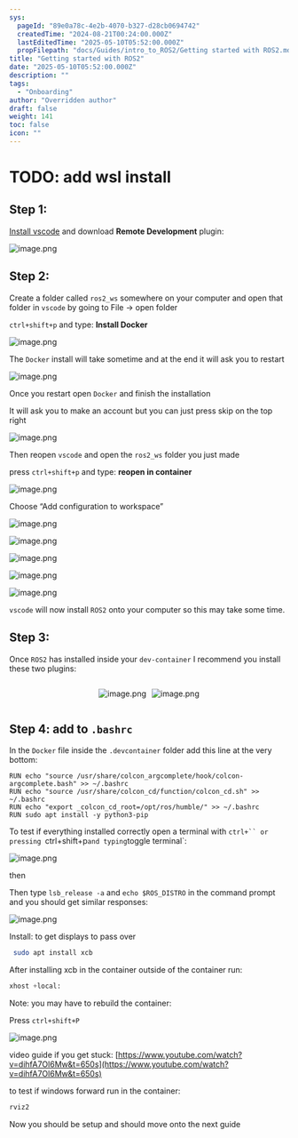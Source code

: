 ```yaml
---
sys:
  pageId: "89e0a78c-4e2b-4070-b327-d28cb0694742"
  createdTime: "2024-08-21T00:24:00.000Z"
  lastEditedTime: "2025-05-10T05:52:00.000Z"
  propFilepath: "docs/Guides/intro_to_ROS2/Getting started with ROS2.md"
title: "Getting started with ROS2"
date: "2025-05-10T05:52:00.000Z"
description: ""
tags:
  - "Onboarding"
author: "Overridden author"
draft: false
weight: 141
toc: false
icon: ""
---
```


# TODO: add wsl install

## Step 1:

[Install vscode](https://code.visualstudio.com/download) and download **Remote Development** plugin:

![image.png](https://prod-files-secure.s3.us-west-2.amazonaws.com/d518164a-d88e-44d1-a4ee-3adb3bd8bce0/efb52993-1881-4a40-b95e-6f020334f022/image.png?X-Amz-Algorithm=AWS4-HMAC-SHA256&X-Amz-Content-Sha256=UNSIGNED-PAYLOAD&X-Amz-Credential=ASIAZI2LB4664YGKF2T6%2F20250513%2Fus-west-2%2Fs3%2Faws4_request&X-Amz-Date=20250513T140901Z&X-Amz-Expires=3600&X-Amz-Security-Token=IQoJb3JpZ2luX2VjEEYaCXVzLXdlc3QtMiJHMEUCIQCeQAeBvAgJwnED%2BgGT3HEN7nPj92rHpCJV4YaFsnWncQIgLi81xXKOQ8EMItivHiMVIddvI4RCxenX0uqPN0tAk5oqiAQI7v%2F%2F%2F%2F%2F%2F%2F%2F%2F%2FARAAGgw2Mzc0MjMxODM4MDUiDCHNuoFwnGa9VyXDhircA6%2BkCI6hit9xwsPaId8psg71IK5Hp4VtD%2FuoIuJy4gCeW9ZHDMYw7LH0kScEU9ri1JCfrCyfxAx7iZo6rlao8LPWFvKXkYBbiKShRu0wpg5ITr6I8H6qwAGzG8THrtRv3tkm%2Fk4cByeU4t8leQFP0YOX73pgkPlrr03YP%2FdiwjXC5f3d%2Fzc7Adg6XyQp4vofNs7OHQ3LuJ6naq%2FBjGcqLC%2BbHAKY5k4S6NGb74JfOkzWafpWKvI%2FZZFNyYWJOJzl6k3c6EEK84fkj%2B%2BdwKwRXLJu0lR0txo7SKzhB5HxNbnCobJzJz8X2xxLaeGrCpHitEYfvE%2BJlrJ9Gsw3hUt4yPqfzAL85LBBnarFMNy6zE7vKmg9zHvam4lxGcZzkyZ2Y9R6QHwnptWRwIEBj4AxH%2BUYkLkz4zwKTBlbOkVa0onF2hzbsMsZpO3LHKqkR9RimfSR2VLD8RtDajsfnb9Z9HvXyHzv%2BA1rhqyrvE86pr36qguaTb5a68ozWqildcKSzZGnsG5ODO3FF8ixeI8uF7ZtGbeEdzoKC6z9c9W9gnAH7J15KvBe2BzBgMvCoaVAkSiWNLYc6HgVoebGbnm2lqf4PvEdWJqvTb%2FlKo8tnHPMEXQYbnHARz%2FWohQ%2BMIaOjcEGOqUBBYb4Njmp4SLugT5IrBKFLAYBvCwZ7rfDFpCKnj%2FsbZk82nfdVxW7S84v9DSYxEi7V5HQooxe0bm6467v%2F8LDQCCo%2F1sjheWGB0IzQpo%2Bq1v4XqkhTUwgpjPVAwUdmGHq3OzHyLKajbOFtrfvs00gkoBZcwtPE%2F2TmHQiBeDrPWN4jIjSKMeVGqhYzop47SqgDqD2FFJVCEFaFS1yNGUSRkDP8EEN&X-Amz-Signature=761daa0af8d4107e8d69713377246769721a269e375c8414f809a94c99297077&X-Amz-SignedHeaders=host&x-id=GetObject)

## Step 2:

Create a folder called `ros2_ws` somewhere on your computer and open that folder in `vscode` by going to File → open folder 

`ctrl+shift+p` and type: **Install Docker**

![image.png](https://prod-files-secure.s3.us-west-2.amazonaws.com/d518164a-d88e-44d1-a4ee-3adb3bd8bce0/2269dc0e-1cd5-47ff-bceb-c04ad9b2eab0/image.png?X-Amz-Algorithm=AWS4-HMAC-SHA256&X-Amz-Content-Sha256=UNSIGNED-PAYLOAD&X-Amz-Credential=ASIAZI2LB4664YGKF2T6%2F20250513%2Fus-west-2%2Fs3%2Faws4_request&X-Amz-Date=20250513T140901Z&X-Amz-Expires=3600&X-Amz-Security-Token=IQoJb3JpZ2luX2VjEEYaCXVzLXdlc3QtMiJHMEUCIQCeQAeBvAgJwnED%2BgGT3HEN7nPj92rHpCJV4YaFsnWncQIgLi81xXKOQ8EMItivHiMVIddvI4RCxenX0uqPN0tAk5oqiAQI7v%2F%2F%2F%2F%2F%2F%2F%2F%2F%2FARAAGgw2Mzc0MjMxODM4MDUiDCHNuoFwnGa9VyXDhircA6%2BkCI6hit9xwsPaId8psg71IK5Hp4VtD%2FuoIuJy4gCeW9ZHDMYw7LH0kScEU9ri1JCfrCyfxAx7iZo6rlao8LPWFvKXkYBbiKShRu0wpg5ITr6I8H6qwAGzG8THrtRv3tkm%2Fk4cByeU4t8leQFP0YOX73pgkPlrr03YP%2FdiwjXC5f3d%2Fzc7Adg6XyQp4vofNs7OHQ3LuJ6naq%2FBjGcqLC%2BbHAKY5k4S6NGb74JfOkzWafpWKvI%2FZZFNyYWJOJzl6k3c6EEK84fkj%2B%2BdwKwRXLJu0lR0txo7SKzhB5HxNbnCobJzJz8X2xxLaeGrCpHitEYfvE%2BJlrJ9Gsw3hUt4yPqfzAL85LBBnarFMNy6zE7vKmg9zHvam4lxGcZzkyZ2Y9R6QHwnptWRwIEBj4AxH%2BUYkLkz4zwKTBlbOkVa0onF2hzbsMsZpO3LHKqkR9RimfSR2VLD8RtDajsfnb9Z9HvXyHzv%2BA1rhqyrvE86pr36qguaTb5a68ozWqildcKSzZGnsG5ODO3FF8ixeI8uF7ZtGbeEdzoKC6z9c9W9gnAH7J15KvBe2BzBgMvCoaVAkSiWNLYc6HgVoebGbnm2lqf4PvEdWJqvTb%2FlKo8tnHPMEXQYbnHARz%2FWohQ%2BMIaOjcEGOqUBBYb4Njmp4SLugT5IrBKFLAYBvCwZ7rfDFpCKnj%2FsbZk82nfdVxW7S84v9DSYxEi7V5HQooxe0bm6467v%2F8LDQCCo%2F1sjheWGB0IzQpo%2Bq1v4XqkhTUwgpjPVAwUdmGHq3OzHyLKajbOFtrfvs00gkoBZcwtPE%2F2TmHQiBeDrPWN4jIjSKMeVGqhYzop47SqgDqD2FFJVCEFaFS1yNGUSRkDP8EEN&X-Amz-Signature=06a583a6a2636af8db5704f36190b4f39a8448b9be5673d86d50802b81755bdc&X-Amz-SignedHeaders=host&x-id=GetObject)

The `Docker` install will take sometime and at the end it will ask you to restart

![image.png](https://prod-files-secure.s3.us-west-2.amazonaws.com/d518164a-d88e-44d1-a4ee-3adb3bd8bce0/ed233f78-be33-4b1f-b89c-9c346c0e961e/image.png?X-Amz-Algorithm=AWS4-HMAC-SHA256&X-Amz-Content-Sha256=UNSIGNED-PAYLOAD&X-Amz-Credential=ASIAZI2LB4664YGKF2T6%2F20250513%2Fus-west-2%2Fs3%2Faws4_request&X-Amz-Date=20250513T140901Z&X-Amz-Expires=3600&X-Amz-Security-Token=IQoJb3JpZ2luX2VjEEYaCXVzLXdlc3QtMiJHMEUCIQCeQAeBvAgJwnED%2BgGT3HEN7nPj92rHpCJV4YaFsnWncQIgLi81xXKOQ8EMItivHiMVIddvI4RCxenX0uqPN0tAk5oqiAQI7v%2F%2F%2F%2F%2F%2F%2F%2F%2F%2FARAAGgw2Mzc0MjMxODM4MDUiDCHNuoFwnGa9VyXDhircA6%2BkCI6hit9xwsPaId8psg71IK5Hp4VtD%2FuoIuJy4gCeW9ZHDMYw7LH0kScEU9ri1JCfrCyfxAx7iZo6rlao8LPWFvKXkYBbiKShRu0wpg5ITr6I8H6qwAGzG8THrtRv3tkm%2Fk4cByeU4t8leQFP0YOX73pgkPlrr03YP%2FdiwjXC5f3d%2Fzc7Adg6XyQp4vofNs7OHQ3LuJ6naq%2FBjGcqLC%2BbHAKY5k4S6NGb74JfOkzWafpWKvI%2FZZFNyYWJOJzl6k3c6EEK84fkj%2B%2BdwKwRXLJu0lR0txo7SKzhB5HxNbnCobJzJz8X2xxLaeGrCpHitEYfvE%2BJlrJ9Gsw3hUt4yPqfzAL85LBBnarFMNy6zE7vKmg9zHvam4lxGcZzkyZ2Y9R6QHwnptWRwIEBj4AxH%2BUYkLkz4zwKTBlbOkVa0onF2hzbsMsZpO3LHKqkR9RimfSR2VLD8RtDajsfnb9Z9HvXyHzv%2BA1rhqyrvE86pr36qguaTb5a68ozWqildcKSzZGnsG5ODO3FF8ixeI8uF7ZtGbeEdzoKC6z9c9W9gnAH7J15KvBe2BzBgMvCoaVAkSiWNLYc6HgVoebGbnm2lqf4PvEdWJqvTb%2FlKo8tnHPMEXQYbnHARz%2FWohQ%2BMIaOjcEGOqUBBYb4Njmp4SLugT5IrBKFLAYBvCwZ7rfDFpCKnj%2FsbZk82nfdVxW7S84v9DSYxEi7V5HQooxe0bm6467v%2F8LDQCCo%2F1sjheWGB0IzQpo%2Bq1v4XqkhTUwgpjPVAwUdmGHq3OzHyLKajbOFtrfvs00gkoBZcwtPE%2F2TmHQiBeDrPWN4jIjSKMeVGqhYzop47SqgDqD2FFJVCEFaFS1yNGUSRkDP8EEN&X-Amz-Signature=48a89d5e1ce2efdb13d826dd62b77ac464a6f3406ab4d89e37e412863ba2b948&X-Amz-SignedHeaders=host&x-id=GetObject)

Once you restart open `Docker` and finish the installation

It will ask you to make an account but you can just press skip on the top right

![image.png](https://prod-files-secure.s3.us-west-2.amazonaws.com/d518164a-d88e-44d1-a4ee-3adb3bd8bce0/21010ad9-1659-4fd9-9f59-9932a09b2a3d/image.png?X-Amz-Algorithm=AWS4-HMAC-SHA256&X-Amz-Content-Sha256=UNSIGNED-PAYLOAD&X-Amz-Credential=ASIAZI2LB4664YGKF2T6%2F20250513%2Fus-west-2%2Fs3%2Faws4_request&X-Amz-Date=20250513T140901Z&X-Amz-Expires=3600&X-Amz-Security-Token=IQoJb3JpZ2luX2VjEEYaCXVzLXdlc3QtMiJHMEUCIQCeQAeBvAgJwnED%2BgGT3HEN7nPj92rHpCJV4YaFsnWncQIgLi81xXKOQ8EMItivHiMVIddvI4RCxenX0uqPN0tAk5oqiAQI7v%2F%2F%2F%2F%2F%2F%2F%2F%2F%2FARAAGgw2Mzc0MjMxODM4MDUiDCHNuoFwnGa9VyXDhircA6%2BkCI6hit9xwsPaId8psg71IK5Hp4VtD%2FuoIuJy4gCeW9ZHDMYw7LH0kScEU9ri1JCfrCyfxAx7iZo6rlao8LPWFvKXkYBbiKShRu0wpg5ITr6I8H6qwAGzG8THrtRv3tkm%2Fk4cByeU4t8leQFP0YOX73pgkPlrr03YP%2FdiwjXC5f3d%2Fzc7Adg6XyQp4vofNs7OHQ3LuJ6naq%2FBjGcqLC%2BbHAKY5k4S6NGb74JfOkzWafpWKvI%2FZZFNyYWJOJzl6k3c6EEK84fkj%2B%2BdwKwRXLJu0lR0txo7SKzhB5HxNbnCobJzJz8X2xxLaeGrCpHitEYfvE%2BJlrJ9Gsw3hUt4yPqfzAL85LBBnarFMNy6zE7vKmg9zHvam4lxGcZzkyZ2Y9R6QHwnptWRwIEBj4AxH%2BUYkLkz4zwKTBlbOkVa0onF2hzbsMsZpO3LHKqkR9RimfSR2VLD8RtDajsfnb9Z9HvXyHzv%2BA1rhqyrvE86pr36qguaTb5a68ozWqildcKSzZGnsG5ODO3FF8ixeI8uF7ZtGbeEdzoKC6z9c9W9gnAH7J15KvBe2BzBgMvCoaVAkSiWNLYc6HgVoebGbnm2lqf4PvEdWJqvTb%2FlKo8tnHPMEXQYbnHARz%2FWohQ%2BMIaOjcEGOqUBBYb4Njmp4SLugT5IrBKFLAYBvCwZ7rfDFpCKnj%2FsbZk82nfdVxW7S84v9DSYxEi7V5HQooxe0bm6467v%2F8LDQCCo%2F1sjheWGB0IzQpo%2Bq1v4XqkhTUwgpjPVAwUdmGHq3OzHyLKajbOFtrfvs00gkoBZcwtPE%2F2TmHQiBeDrPWN4jIjSKMeVGqhYzop47SqgDqD2FFJVCEFaFS1yNGUSRkDP8EEN&X-Amz-Signature=d954d079e8907be906e6f7445efd66f82b2f587281fcc016d9d202692f146f8d&X-Amz-SignedHeaders=host&x-id=GetObject)

Then reopen `vscode` and open the `ros2_ws` folder you just made

press `ctrl+shift+p` and type: **reopen in container**

![image.png](https://prod-files-secure.s3.us-west-2.amazonaws.com/d518164a-d88e-44d1-a4ee-3adb3bd8bce0/4e93b8c2-41ad-488c-8095-c74205196118/image.png?X-Amz-Algorithm=AWS4-HMAC-SHA256&X-Amz-Content-Sha256=UNSIGNED-PAYLOAD&X-Amz-Credential=ASIAZI2LB4664YGKF2T6%2F20250513%2Fus-west-2%2Fs3%2Faws4_request&X-Amz-Date=20250513T140901Z&X-Amz-Expires=3600&X-Amz-Security-Token=IQoJb3JpZ2luX2VjEEYaCXVzLXdlc3QtMiJHMEUCIQCeQAeBvAgJwnED%2BgGT3HEN7nPj92rHpCJV4YaFsnWncQIgLi81xXKOQ8EMItivHiMVIddvI4RCxenX0uqPN0tAk5oqiAQI7v%2F%2F%2F%2F%2F%2F%2F%2F%2F%2FARAAGgw2Mzc0MjMxODM4MDUiDCHNuoFwnGa9VyXDhircA6%2BkCI6hit9xwsPaId8psg71IK5Hp4VtD%2FuoIuJy4gCeW9ZHDMYw7LH0kScEU9ri1JCfrCyfxAx7iZo6rlao8LPWFvKXkYBbiKShRu0wpg5ITr6I8H6qwAGzG8THrtRv3tkm%2Fk4cByeU4t8leQFP0YOX73pgkPlrr03YP%2FdiwjXC5f3d%2Fzc7Adg6XyQp4vofNs7OHQ3LuJ6naq%2FBjGcqLC%2BbHAKY5k4S6NGb74JfOkzWafpWKvI%2FZZFNyYWJOJzl6k3c6EEK84fkj%2B%2BdwKwRXLJu0lR0txo7SKzhB5HxNbnCobJzJz8X2xxLaeGrCpHitEYfvE%2BJlrJ9Gsw3hUt4yPqfzAL85LBBnarFMNy6zE7vKmg9zHvam4lxGcZzkyZ2Y9R6QHwnptWRwIEBj4AxH%2BUYkLkz4zwKTBlbOkVa0onF2hzbsMsZpO3LHKqkR9RimfSR2VLD8RtDajsfnb9Z9HvXyHzv%2BA1rhqyrvE86pr36qguaTb5a68ozWqildcKSzZGnsG5ODO3FF8ixeI8uF7ZtGbeEdzoKC6z9c9W9gnAH7J15KvBe2BzBgMvCoaVAkSiWNLYc6HgVoebGbnm2lqf4PvEdWJqvTb%2FlKo8tnHPMEXQYbnHARz%2FWohQ%2BMIaOjcEGOqUBBYb4Njmp4SLugT5IrBKFLAYBvCwZ7rfDFpCKnj%2FsbZk82nfdVxW7S84v9DSYxEi7V5HQooxe0bm6467v%2F8LDQCCo%2F1sjheWGB0IzQpo%2Bq1v4XqkhTUwgpjPVAwUdmGHq3OzHyLKajbOFtrfvs00gkoBZcwtPE%2F2TmHQiBeDrPWN4jIjSKMeVGqhYzop47SqgDqD2FFJVCEFaFS1yNGUSRkDP8EEN&X-Amz-Signature=0e550df16be533f25291ec06891e7892df55b8a1a95c2b3e9c9f0ce73b106419&X-Amz-SignedHeaders=host&x-id=GetObject)

Choose “Add configuration to workspace”

![image.png](https://prod-files-secure.s3.us-west-2.amazonaws.com/d518164a-d88e-44d1-a4ee-3adb3bd8bce0/9560b282-5060-4989-ba37-97e7b2c22476/image.png?X-Amz-Algorithm=AWS4-HMAC-SHA256&X-Amz-Content-Sha256=UNSIGNED-PAYLOAD&X-Amz-Credential=ASIAZI2LB4664YGKF2T6%2F20250513%2Fus-west-2%2Fs3%2Faws4_request&X-Amz-Date=20250513T140901Z&X-Amz-Expires=3600&X-Amz-Security-Token=IQoJb3JpZ2luX2VjEEYaCXVzLXdlc3QtMiJHMEUCIQCeQAeBvAgJwnED%2BgGT3HEN7nPj92rHpCJV4YaFsnWncQIgLi81xXKOQ8EMItivHiMVIddvI4RCxenX0uqPN0tAk5oqiAQI7v%2F%2F%2F%2F%2F%2F%2F%2F%2F%2FARAAGgw2Mzc0MjMxODM4MDUiDCHNuoFwnGa9VyXDhircA6%2BkCI6hit9xwsPaId8psg71IK5Hp4VtD%2FuoIuJy4gCeW9ZHDMYw7LH0kScEU9ri1JCfrCyfxAx7iZo6rlao8LPWFvKXkYBbiKShRu0wpg5ITr6I8H6qwAGzG8THrtRv3tkm%2Fk4cByeU4t8leQFP0YOX73pgkPlrr03YP%2FdiwjXC5f3d%2Fzc7Adg6XyQp4vofNs7OHQ3LuJ6naq%2FBjGcqLC%2BbHAKY5k4S6NGb74JfOkzWafpWKvI%2FZZFNyYWJOJzl6k3c6EEK84fkj%2B%2BdwKwRXLJu0lR0txo7SKzhB5HxNbnCobJzJz8X2xxLaeGrCpHitEYfvE%2BJlrJ9Gsw3hUt4yPqfzAL85LBBnarFMNy6zE7vKmg9zHvam4lxGcZzkyZ2Y9R6QHwnptWRwIEBj4AxH%2BUYkLkz4zwKTBlbOkVa0onF2hzbsMsZpO3LHKqkR9RimfSR2VLD8RtDajsfnb9Z9HvXyHzv%2BA1rhqyrvE86pr36qguaTb5a68ozWqildcKSzZGnsG5ODO3FF8ixeI8uF7ZtGbeEdzoKC6z9c9W9gnAH7J15KvBe2BzBgMvCoaVAkSiWNLYc6HgVoebGbnm2lqf4PvEdWJqvTb%2FlKo8tnHPMEXQYbnHARz%2FWohQ%2BMIaOjcEGOqUBBYb4Njmp4SLugT5IrBKFLAYBvCwZ7rfDFpCKnj%2FsbZk82nfdVxW7S84v9DSYxEi7V5HQooxe0bm6467v%2F8LDQCCo%2F1sjheWGB0IzQpo%2Bq1v4XqkhTUwgpjPVAwUdmGHq3OzHyLKajbOFtrfvs00gkoBZcwtPE%2F2TmHQiBeDrPWN4jIjSKMeVGqhYzop47SqgDqD2FFJVCEFaFS1yNGUSRkDP8EEN&X-Amz-Signature=b59caf482b69353e870cb318a2a3f16df43ae3c5fb4f1cd6e0f82feced978004&X-Amz-SignedHeaders=host&x-id=GetObject)

![image.png](https://prod-files-secure.s3.us-west-2.amazonaws.com/d518164a-d88e-44d1-a4ee-3adb3bd8bce0/2ee63f81-886b-48e8-a553-dc6e5eac99e4/image.png?X-Amz-Algorithm=AWS4-HMAC-SHA256&X-Amz-Content-Sha256=UNSIGNED-PAYLOAD&X-Amz-Credential=ASIAZI2LB4664YGKF2T6%2F20250513%2Fus-west-2%2Fs3%2Faws4_request&X-Amz-Date=20250513T140901Z&X-Amz-Expires=3600&X-Amz-Security-Token=IQoJb3JpZ2luX2VjEEYaCXVzLXdlc3QtMiJHMEUCIQCeQAeBvAgJwnED%2BgGT3HEN7nPj92rHpCJV4YaFsnWncQIgLi81xXKOQ8EMItivHiMVIddvI4RCxenX0uqPN0tAk5oqiAQI7v%2F%2F%2F%2F%2F%2F%2F%2F%2F%2FARAAGgw2Mzc0MjMxODM4MDUiDCHNuoFwnGa9VyXDhircA6%2BkCI6hit9xwsPaId8psg71IK5Hp4VtD%2FuoIuJy4gCeW9ZHDMYw7LH0kScEU9ri1JCfrCyfxAx7iZo6rlao8LPWFvKXkYBbiKShRu0wpg5ITr6I8H6qwAGzG8THrtRv3tkm%2Fk4cByeU4t8leQFP0YOX73pgkPlrr03YP%2FdiwjXC5f3d%2Fzc7Adg6XyQp4vofNs7OHQ3LuJ6naq%2FBjGcqLC%2BbHAKY5k4S6NGb74JfOkzWafpWKvI%2FZZFNyYWJOJzl6k3c6EEK84fkj%2B%2BdwKwRXLJu0lR0txo7SKzhB5HxNbnCobJzJz8X2xxLaeGrCpHitEYfvE%2BJlrJ9Gsw3hUt4yPqfzAL85LBBnarFMNy6zE7vKmg9zHvam4lxGcZzkyZ2Y9R6QHwnptWRwIEBj4AxH%2BUYkLkz4zwKTBlbOkVa0onF2hzbsMsZpO3LHKqkR9RimfSR2VLD8RtDajsfnb9Z9HvXyHzv%2BA1rhqyrvE86pr36qguaTb5a68ozWqildcKSzZGnsG5ODO3FF8ixeI8uF7ZtGbeEdzoKC6z9c9W9gnAH7J15KvBe2BzBgMvCoaVAkSiWNLYc6HgVoebGbnm2lqf4PvEdWJqvTb%2FlKo8tnHPMEXQYbnHARz%2FWohQ%2BMIaOjcEGOqUBBYb4Njmp4SLugT5IrBKFLAYBvCwZ7rfDFpCKnj%2FsbZk82nfdVxW7S84v9DSYxEi7V5HQooxe0bm6467v%2F8LDQCCo%2F1sjheWGB0IzQpo%2Bq1v4XqkhTUwgpjPVAwUdmGHq3OzHyLKajbOFtrfvs00gkoBZcwtPE%2F2TmHQiBeDrPWN4jIjSKMeVGqhYzop47SqgDqD2FFJVCEFaFS1yNGUSRkDP8EEN&X-Amz-Signature=a10c59ed7694a3b1005c83b16081edaefe1b341a6f51b82f9c28c93dd1ea86b8&X-Amz-SignedHeaders=host&x-id=GetObject)

![image.png](https://prod-files-secure.s3.us-west-2.amazonaws.com/d518164a-d88e-44d1-a4ee-3adb3bd8bce0/ae1580b2-b048-407e-aed9-b584224a7a04/image.png?X-Amz-Algorithm=AWS4-HMAC-SHA256&X-Amz-Content-Sha256=UNSIGNED-PAYLOAD&X-Amz-Credential=ASIAZI2LB4664YGKF2T6%2F20250513%2Fus-west-2%2Fs3%2Faws4_request&X-Amz-Date=20250513T140901Z&X-Amz-Expires=3600&X-Amz-Security-Token=IQoJb3JpZ2luX2VjEEYaCXVzLXdlc3QtMiJHMEUCIQCeQAeBvAgJwnED%2BgGT3HEN7nPj92rHpCJV4YaFsnWncQIgLi81xXKOQ8EMItivHiMVIddvI4RCxenX0uqPN0tAk5oqiAQI7v%2F%2F%2F%2F%2F%2F%2F%2F%2F%2FARAAGgw2Mzc0MjMxODM4MDUiDCHNuoFwnGa9VyXDhircA6%2BkCI6hit9xwsPaId8psg71IK5Hp4VtD%2FuoIuJy4gCeW9ZHDMYw7LH0kScEU9ri1JCfrCyfxAx7iZo6rlao8LPWFvKXkYBbiKShRu0wpg5ITr6I8H6qwAGzG8THrtRv3tkm%2Fk4cByeU4t8leQFP0YOX73pgkPlrr03YP%2FdiwjXC5f3d%2Fzc7Adg6XyQp4vofNs7OHQ3LuJ6naq%2FBjGcqLC%2BbHAKY5k4S6NGb74JfOkzWafpWKvI%2FZZFNyYWJOJzl6k3c6EEK84fkj%2B%2BdwKwRXLJu0lR0txo7SKzhB5HxNbnCobJzJz8X2xxLaeGrCpHitEYfvE%2BJlrJ9Gsw3hUt4yPqfzAL85LBBnarFMNy6zE7vKmg9zHvam4lxGcZzkyZ2Y9R6QHwnptWRwIEBj4AxH%2BUYkLkz4zwKTBlbOkVa0onF2hzbsMsZpO3LHKqkR9RimfSR2VLD8RtDajsfnb9Z9HvXyHzv%2BA1rhqyrvE86pr36qguaTb5a68ozWqildcKSzZGnsG5ODO3FF8ixeI8uF7ZtGbeEdzoKC6z9c9W9gnAH7J15KvBe2BzBgMvCoaVAkSiWNLYc6HgVoebGbnm2lqf4PvEdWJqvTb%2FlKo8tnHPMEXQYbnHARz%2FWohQ%2BMIaOjcEGOqUBBYb4Njmp4SLugT5IrBKFLAYBvCwZ7rfDFpCKnj%2FsbZk82nfdVxW7S84v9DSYxEi7V5HQooxe0bm6467v%2F8LDQCCo%2F1sjheWGB0IzQpo%2Bq1v4XqkhTUwgpjPVAwUdmGHq3OzHyLKajbOFtrfvs00gkoBZcwtPE%2F2TmHQiBeDrPWN4jIjSKMeVGqhYzop47SqgDqD2FFJVCEFaFS1yNGUSRkDP8EEN&X-Amz-Signature=ef669e41be3c63fd6790ecaca4a046da8b4746dec4b85894e2182d988199f6a7&X-Amz-SignedHeaders=host&x-id=GetObject)

![image.png](https://prod-files-secure.s3.us-west-2.amazonaws.com/d518164a-d88e-44d1-a4ee-3adb3bd8bce0/53255b28-f75e-430f-b9e3-c0ac8577e42b/image.png?X-Amz-Algorithm=AWS4-HMAC-SHA256&X-Amz-Content-Sha256=UNSIGNED-PAYLOAD&X-Amz-Credential=ASIAZI2LB4664YGKF2T6%2F20250513%2Fus-west-2%2Fs3%2Faws4_request&X-Amz-Date=20250513T140901Z&X-Amz-Expires=3600&X-Amz-Security-Token=IQoJb3JpZ2luX2VjEEYaCXVzLXdlc3QtMiJHMEUCIQCeQAeBvAgJwnED%2BgGT3HEN7nPj92rHpCJV4YaFsnWncQIgLi81xXKOQ8EMItivHiMVIddvI4RCxenX0uqPN0tAk5oqiAQI7v%2F%2F%2F%2F%2F%2F%2F%2F%2F%2FARAAGgw2Mzc0MjMxODM4MDUiDCHNuoFwnGa9VyXDhircA6%2BkCI6hit9xwsPaId8psg71IK5Hp4VtD%2FuoIuJy4gCeW9ZHDMYw7LH0kScEU9ri1JCfrCyfxAx7iZo6rlao8LPWFvKXkYBbiKShRu0wpg5ITr6I8H6qwAGzG8THrtRv3tkm%2Fk4cByeU4t8leQFP0YOX73pgkPlrr03YP%2FdiwjXC5f3d%2Fzc7Adg6XyQp4vofNs7OHQ3LuJ6naq%2FBjGcqLC%2BbHAKY5k4S6NGb74JfOkzWafpWKvI%2FZZFNyYWJOJzl6k3c6EEK84fkj%2B%2BdwKwRXLJu0lR0txo7SKzhB5HxNbnCobJzJz8X2xxLaeGrCpHitEYfvE%2BJlrJ9Gsw3hUt4yPqfzAL85LBBnarFMNy6zE7vKmg9zHvam4lxGcZzkyZ2Y9R6QHwnptWRwIEBj4AxH%2BUYkLkz4zwKTBlbOkVa0onF2hzbsMsZpO3LHKqkR9RimfSR2VLD8RtDajsfnb9Z9HvXyHzv%2BA1rhqyrvE86pr36qguaTb5a68ozWqildcKSzZGnsG5ODO3FF8ixeI8uF7ZtGbeEdzoKC6z9c9W9gnAH7J15KvBe2BzBgMvCoaVAkSiWNLYc6HgVoebGbnm2lqf4PvEdWJqvTb%2FlKo8tnHPMEXQYbnHARz%2FWohQ%2BMIaOjcEGOqUBBYb4Njmp4SLugT5IrBKFLAYBvCwZ7rfDFpCKnj%2FsbZk82nfdVxW7S84v9DSYxEi7V5HQooxe0bm6467v%2F8LDQCCo%2F1sjheWGB0IzQpo%2Bq1v4XqkhTUwgpjPVAwUdmGHq3OzHyLKajbOFtrfvs00gkoBZcwtPE%2F2TmHQiBeDrPWN4jIjSKMeVGqhYzop47SqgDqD2FFJVCEFaFS1yNGUSRkDP8EEN&X-Amz-Signature=b7abfc4666388e55cc1ea5964532019545b4b2ade15f9b6ef5ecf303deb8b1b8&X-Amz-SignedHeaders=host&x-id=GetObject)

![image.png](https://prod-files-secure.s3.us-west-2.amazonaws.com/d518164a-d88e-44d1-a4ee-3adb3bd8bce0/7c562767-5af9-4ffb-97d1-327bcdf4ee00/image.png?X-Amz-Algorithm=AWS4-HMAC-SHA256&X-Amz-Content-Sha256=UNSIGNED-PAYLOAD&X-Amz-Credential=ASIAZI2LB4664YGKF2T6%2F20250513%2Fus-west-2%2Fs3%2Faws4_request&X-Amz-Date=20250513T140901Z&X-Amz-Expires=3600&X-Amz-Security-Token=IQoJb3JpZ2luX2VjEEYaCXVzLXdlc3QtMiJHMEUCIQCeQAeBvAgJwnED%2BgGT3HEN7nPj92rHpCJV4YaFsnWncQIgLi81xXKOQ8EMItivHiMVIddvI4RCxenX0uqPN0tAk5oqiAQI7v%2F%2F%2F%2F%2F%2F%2F%2F%2F%2FARAAGgw2Mzc0MjMxODM4MDUiDCHNuoFwnGa9VyXDhircA6%2BkCI6hit9xwsPaId8psg71IK5Hp4VtD%2FuoIuJy4gCeW9ZHDMYw7LH0kScEU9ri1JCfrCyfxAx7iZo6rlao8LPWFvKXkYBbiKShRu0wpg5ITr6I8H6qwAGzG8THrtRv3tkm%2Fk4cByeU4t8leQFP0YOX73pgkPlrr03YP%2FdiwjXC5f3d%2Fzc7Adg6XyQp4vofNs7OHQ3LuJ6naq%2FBjGcqLC%2BbHAKY5k4S6NGb74JfOkzWafpWKvI%2FZZFNyYWJOJzl6k3c6EEK84fkj%2B%2BdwKwRXLJu0lR0txo7SKzhB5HxNbnCobJzJz8X2xxLaeGrCpHitEYfvE%2BJlrJ9Gsw3hUt4yPqfzAL85LBBnarFMNy6zE7vKmg9zHvam4lxGcZzkyZ2Y9R6QHwnptWRwIEBj4AxH%2BUYkLkz4zwKTBlbOkVa0onF2hzbsMsZpO3LHKqkR9RimfSR2VLD8RtDajsfnb9Z9HvXyHzv%2BA1rhqyrvE86pr36qguaTb5a68ozWqildcKSzZGnsG5ODO3FF8ixeI8uF7ZtGbeEdzoKC6z9c9W9gnAH7J15KvBe2BzBgMvCoaVAkSiWNLYc6HgVoebGbnm2lqf4PvEdWJqvTb%2FlKo8tnHPMEXQYbnHARz%2FWohQ%2BMIaOjcEGOqUBBYb4Njmp4SLugT5IrBKFLAYBvCwZ7rfDFpCKnj%2FsbZk82nfdVxW7S84v9DSYxEi7V5HQooxe0bm6467v%2F8LDQCCo%2F1sjheWGB0IzQpo%2Bq1v4XqkhTUwgpjPVAwUdmGHq3OzHyLKajbOFtrfvs00gkoBZcwtPE%2F2TmHQiBeDrPWN4jIjSKMeVGqhYzop47SqgDqD2FFJVCEFaFS1yNGUSRkDP8EEN&X-Amz-Signature=e1e3320abc89379d1c0f74495a71ea33bc87552ef41647b55908786ad1190aaa&X-Amz-SignedHeaders=host&x-id=GetObject)

`vscode` will now install `ROS2` onto your computer so this may take some time.

## Step 3:

Once `ROS2` has installed inside your `dev-container` I recommend you install these two plugins:

<div style="display: flex;flex-direction: row; column-gap:10px; max-width: 630px;justify-content: center;">
<div>

![image.png](https://prod-files-secure.s3.us-west-2.amazonaws.com/d518164a-d88e-44d1-a4ee-3adb3bd8bce0/3fc3d550-5a54-4ba1-ba6b-faa01cdb7369/image.png?X-Amz-Algorithm=AWS4-HMAC-SHA256&X-Amz-Content-Sha256=UNSIGNED-PAYLOAD&X-Amz-Credential=ASIAZI2LB4662KYRQ23O%2F20250513%2Fus-west-2%2Fs3%2Faws4_request&X-Amz-Date=20250513T140907Z&X-Amz-Expires=3600&X-Amz-Security-Token=IQoJb3JpZ2luX2VjEEYaCXVzLXdlc3QtMiJHMEUCIQCND6fJhH67KaCFYKRVQJA8Vl4ZZ6J02YzvXyitUr4nXQIgOwNUknRiD1v8MRFamEeXc9dgTypz67%2BpUS0tMJvCYmIqiAQI7v%2F%2F%2F%2F%2F%2F%2F%2F%2F%2FARAAGgw2Mzc0MjMxODM4MDUiDDYfGzk1xp3YpcHkPyrcA4pFmHW2rIwa3Ga2myt97QfdodobNpXdmVDTa%2FtZlwVLJ6fY%2BSkc2ITAiiLySKA9fqqSgHJx7Ib3sSC0G2AZzc5UMK5qOis%2BEJKLU9w228HUHbq4qSb5ES23MYxG5VW1OY%2FXxPE6GS7ofXuChcqF0W%2BlmwevbNi%2BMqPSmkZ9mZUCnU%2BXzwdom0E7jx9PYStdkxMSFhNH%2FksazuHVrLqixXKbeD6O%2B9Nw4ngCZg7DQohPvO1EMrIi7NL3mU0Ou6cvtyqqTahAqeNoaaS4PcIVuYFndx4eMsu8Vf%2BlhvepuwT2iHXXh3cATcgWlFIPDMOzUlpc2aYyrcZ0CcdrtmJe1yWLFPyNajSIgNnw7cDRYArwcYHAiypttgehUE2oH5NdtAqPdRZX4kIb2b9eIdvsBWDWlPiBJOPWbSmpj90xJRQ9SYRNrep6zQTQLgU63FMAI4LaxMvcHYXdVJtbopZYOnN3o7VK%2B7Qi3UXnjTtdSUABcahVMb64M9W%2BxLubPSaZmu84Pn%2FX8zR3fDTO8mQ%2FOlbuqYB3WnvDNyOZipw%2B8wDakCNLMwgoK4aSz2oxsSEtHdLBSQwzTVJDU1rBc%2BUFYq7hF%2FFtB%2Bldu5jZbyoPydTWCkwTzzJoteF3zAi%2BMNiNjcEGOqUBB7gx1LOiMgT6oHYckdXTLCWfOUvL3tlcvjsqWGyt8ZQQE8TufhM9kJ6L8B3cjd3nCoJKJJZhm7TgyI9%2BHvKT%2ByVj1T%2Bo9eonIL36labuzaiv%2BqrrVDnS%2FZfQEXDP2s3uNYqHCXCCxzSGv8N1LqFFwT1y%2Fe7Noo1SkZAx4J%2FkScCnJzD0aBvCK0eS%2F8g3r6eQq6iAgX1e1yfFbxlj7pCdm3yxZWa8&X-Amz-Signature=d467ee48c1df5879b11c78eade70facedad3001521a94ec753e7bcd7aa2e2437&X-Amz-SignedHeaders=host&x-id=GetObject)

</div>
<div>

![image.png](https://prod-files-secure.s3.us-west-2.amazonaws.com/d518164a-d88e-44d1-a4ee-3adb3bd8bce0/d994cc66-13c2-4093-a5a3-f84cf4601a82/image.png?X-Amz-Algorithm=AWS4-HMAC-SHA256&X-Amz-Content-Sha256=UNSIGNED-PAYLOAD&X-Amz-Credential=ASIAZI2LB4667NMKUOJD%2F20250513%2Fus-west-2%2Fs3%2Faws4_request&X-Amz-Date=20250513T140907Z&X-Amz-Expires=3600&X-Amz-Security-Token=IQoJb3JpZ2luX2VjEEYaCXVzLXdlc3QtMiJHMEUCIQCcB2dfF3spcwbcttvs%2Bxao1DfHnZU6qbP5rKTc78d%2F5AIgIYUc%2FwJvVMQK76K%2BzCBANJ1rVpszYMV660Mi94t3Pa8qiAQI7v%2F%2F%2F%2F%2F%2F%2F%2F%2F%2FARAAGgw2Mzc0MjMxODM4MDUiDCKhRbFOaZqwPgdeZyrcA%2BQn%2FVbxlid5vfwfhFF3TxqkVWPvXc%2BI9457czFRpzyxg3YGj8mCuMj0pvflTDfnRZ2%2Fm9uaCknoRoKDKWbX4q4xjxhBa6Kt7Oi6uih1uKi%2BN3ACodVwVM5J2txJcgbX04Rqmk8%2BQ1zPRK9KZr2EX%2BIR12T1lhcqwQ4BiASpWFZlxBFMNjFDZeN6sPtSk2eiS4ac2I%2BPuOijxaixnx4GTkzRwMLk%2BwSPjYzaTC9tMNp7eNe1S44ltQeXDSRtmsRcD1sLBc%2Ff9UorLvR1qwj5PjDOf6xjh3h51fshUOTfBuBYIzCovrx6HnzL0%2BW50JVVzoHB6V730HsFH8dMKFLDPJ3HxRY05Kll781LllQLLHufZnmneFm%2FyZgOBxiWVq%2FTpri0GM2GMUHKjnlzP46%2FGr8IyopOFcL7pS9S44GfgtDlTvatLZQ3PJmWWnApq2vjFpS8irfWAtJ%2FMDeohov4nh76CfHl%2FSxaTwiUN5qyHGlvNFvI9tu6bc9w0hV9SkQnv2m%2F9q3NoSR7NeRMYo5eqPSqjv2RHHiQW%2F%2FjawJgk%2FJh6WuD%2BJrhOX1eocC725ugDxJ4bxTojZ%2FzBAxB17EB7iHrFKvfWTWEOb1f3yBMOxBjVcxj8JhRTwjjZAB%2BMJGNjcEGOqUBqfB%2BMmBrvzMHZAgSVC3fDSFpi1ONC1S7p%2FqZAIe7HPGyrh3XhY7TkagwUW5F%2FMtUshwC7MnzZSu5lmXHg4sPD3cWWMXVp%2F36QkEClFEv0A33X8mLqoG0pIWxz154uzvmWF2URF0yWjJ5iKdmt0T%2FJxGOyXwlQz52Hume0535RtYzY40sLHcqe6cUII9X90I%2FNi9aNehwVNYCnNnouEUa8%2FI3wT0b&X-Amz-Signature=1d17de26fa42161ef0cd16ef039c872598452a75069a83e0da8af9e8f3ff4ea2&X-Amz-SignedHeaders=host&x-id=GetObject)

</div>
</div>

## Step 4: add to `.bashrc`

In the `Docker` file inside the `.devcontainer` folder add this line at the very bottom: 

```docker
RUN echo "source /usr/share/colcon_argcomplete/hook/colcon-argcomplete.bash" >> ~/.bashrc
RUN echo "source /usr/share/colcon_cd/function/colcon_cd.sh" >> ~/.bashrc
RUN echo "export _colcon_cd_root=/opt/ros/humble/" >> ~/.bashrc
RUN sudo apt install -y python3-pip 
```

To test if everything installed correctly open a terminal with `ctrl+`` or pressing `ctrl+shift+p` and typing `toggle terminal`:

![image.png](https://prod-files-secure.s3.us-west-2.amazonaws.com/d518164a-d88e-44d1-a4ee-3adb3bd8bce0/6a4943d8-b04e-4c02-9a58-775f3384d1a5/image.png?X-Amz-Algorithm=AWS4-HMAC-SHA256&X-Amz-Content-Sha256=UNSIGNED-PAYLOAD&X-Amz-Credential=ASIAZI2LB4664YGKF2T6%2F20250513%2Fus-west-2%2Fs3%2Faws4_request&X-Amz-Date=20250513T140901Z&X-Amz-Expires=3600&X-Amz-Security-Token=IQoJb3JpZ2luX2VjEEYaCXVzLXdlc3QtMiJHMEUCIQCeQAeBvAgJwnED%2BgGT3HEN7nPj92rHpCJV4YaFsnWncQIgLi81xXKOQ8EMItivHiMVIddvI4RCxenX0uqPN0tAk5oqiAQI7v%2F%2F%2F%2F%2F%2F%2F%2F%2F%2FARAAGgw2Mzc0MjMxODM4MDUiDCHNuoFwnGa9VyXDhircA6%2BkCI6hit9xwsPaId8psg71IK5Hp4VtD%2FuoIuJy4gCeW9ZHDMYw7LH0kScEU9ri1JCfrCyfxAx7iZo6rlao8LPWFvKXkYBbiKShRu0wpg5ITr6I8H6qwAGzG8THrtRv3tkm%2Fk4cByeU4t8leQFP0YOX73pgkPlrr03YP%2FdiwjXC5f3d%2Fzc7Adg6XyQp4vofNs7OHQ3LuJ6naq%2FBjGcqLC%2BbHAKY5k4S6NGb74JfOkzWafpWKvI%2FZZFNyYWJOJzl6k3c6EEK84fkj%2B%2BdwKwRXLJu0lR0txo7SKzhB5HxNbnCobJzJz8X2xxLaeGrCpHitEYfvE%2BJlrJ9Gsw3hUt4yPqfzAL85LBBnarFMNy6zE7vKmg9zHvam4lxGcZzkyZ2Y9R6QHwnptWRwIEBj4AxH%2BUYkLkz4zwKTBlbOkVa0onF2hzbsMsZpO3LHKqkR9RimfSR2VLD8RtDajsfnb9Z9HvXyHzv%2BA1rhqyrvE86pr36qguaTb5a68ozWqildcKSzZGnsG5ODO3FF8ixeI8uF7ZtGbeEdzoKC6z9c9W9gnAH7J15KvBe2BzBgMvCoaVAkSiWNLYc6HgVoebGbnm2lqf4PvEdWJqvTb%2FlKo8tnHPMEXQYbnHARz%2FWohQ%2BMIaOjcEGOqUBBYb4Njmp4SLugT5IrBKFLAYBvCwZ7rfDFpCKnj%2FsbZk82nfdVxW7S84v9DSYxEi7V5HQooxe0bm6467v%2F8LDQCCo%2F1sjheWGB0IzQpo%2Bq1v4XqkhTUwgpjPVAwUdmGHq3OzHyLKajbOFtrfvs00gkoBZcwtPE%2F2TmHQiBeDrPWN4jIjSKMeVGqhYzop47SqgDqD2FFJVCEFaFS1yNGUSRkDP8EEN&X-Amz-Signature=745a3197639f59127d40eaf43a7a238f70829b647d5ea665cf4fdf166d32d9a2&X-Amz-SignedHeaders=host&x-id=GetObject)

then 

Then type `lsb_release -a` and `echo $ROS_DISTRO` in the command prompt and you should get similar responses:

![image.png](https://prod-files-secure.s3.us-west-2.amazonaws.com/d518164a-d88e-44d1-a4ee-3adb3bd8bce0/3e635dec-a805-4e85-8b9e-d000e5b71a4e/image.png?X-Amz-Algorithm=AWS4-HMAC-SHA256&X-Amz-Content-Sha256=UNSIGNED-PAYLOAD&X-Amz-Credential=ASIAZI2LB4664YGKF2T6%2F20250513%2Fus-west-2%2Fs3%2Faws4_request&X-Amz-Date=20250513T140901Z&X-Amz-Expires=3600&X-Amz-Security-Token=IQoJb3JpZ2luX2VjEEYaCXVzLXdlc3QtMiJHMEUCIQCeQAeBvAgJwnED%2BgGT3HEN7nPj92rHpCJV4YaFsnWncQIgLi81xXKOQ8EMItivHiMVIddvI4RCxenX0uqPN0tAk5oqiAQI7v%2F%2F%2F%2F%2F%2F%2F%2F%2F%2FARAAGgw2Mzc0MjMxODM4MDUiDCHNuoFwnGa9VyXDhircA6%2BkCI6hit9xwsPaId8psg71IK5Hp4VtD%2FuoIuJy4gCeW9ZHDMYw7LH0kScEU9ri1JCfrCyfxAx7iZo6rlao8LPWFvKXkYBbiKShRu0wpg5ITr6I8H6qwAGzG8THrtRv3tkm%2Fk4cByeU4t8leQFP0YOX73pgkPlrr03YP%2FdiwjXC5f3d%2Fzc7Adg6XyQp4vofNs7OHQ3LuJ6naq%2FBjGcqLC%2BbHAKY5k4S6NGb74JfOkzWafpWKvI%2FZZFNyYWJOJzl6k3c6EEK84fkj%2B%2BdwKwRXLJu0lR0txo7SKzhB5HxNbnCobJzJz8X2xxLaeGrCpHitEYfvE%2BJlrJ9Gsw3hUt4yPqfzAL85LBBnarFMNy6zE7vKmg9zHvam4lxGcZzkyZ2Y9R6QHwnptWRwIEBj4AxH%2BUYkLkz4zwKTBlbOkVa0onF2hzbsMsZpO3LHKqkR9RimfSR2VLD8RtDajsfnb9Z9HvXyHzv%2BA1rhqyrvE86pr36qguaTb5a68ozWqildcKSzZGnsG5ODO3FF8ixeI8uF7ZtGbeEdzoKC6z9c9W9gnAH7J15KvBe2BzBgMvCoaVAkSiWNLYc6HgVoebGbnm2lqf4PvEdWJqvTb%2FlKo8tnHPMEXQYbnHARz%2FWohQ%2BMIaOjcEGOqUBBYb4Njmp4SLugT5IrBKFLAYBvCwZ7rfDFpCKnj%2FsbZk82nfdVxW7S84v9DSYxEi7V5HQooxe0bm6467v%2F8LDQCCo%2F1sjheWGB0IzQpo%2Bq1v4XqkhTUwgpjPVAwUdmGHq3OzHyLKajbOFtrfvs00gkoBZcwtPE%2F2TmHQiBeDrPWN4jIjSKMeVGqhYzop47SqgDqD2FFJVCEFaFS1yNGUSRkDP8EEN&X-Amz-Signature=3b59f30bb033f4cc4fb600b84e5f060d8e1bc02ebf4cf31e0359c7152e22ebfd&X-Amz-SignedHeaders=host&x-id=GetObject)

Install:  to get displays to pass over

```bash
 sudo apt install xcb
```

After installing xcb in the container outside of the container run:

```python
xhost +local:
```

Note: you may have to rebuild the container:

Press `ctrl+shift+P`

![image.png](https://prod-files-secure.s3.us-west-2.amazonaws.com/d518164a-d88e-44d1-a4ee-3adb3bd8bce0/6c2be660-2618-4c38-9c26-53554f7a0b7b/image.png?X-Amz-Algorithm=AWS4-HMAC-SHA256&X-Amz-Content-Sha256=UNSIGNED-PAYLOAD&X-Amz-Credential=ASIAZI2LB4664YGKF2T6%2F20250513%2Fus-west-2%2Fs3%2Faws4_request&X-Amz-Date=20250513T140901Z&X-Amz-Expires=3600&X-Amz-Security-Token=IQoJb3JpZ2luX2VjEEYaCXVzLXdlc3QtMiJHMEUCIQCeQAeBvAgJwnED%2BgGT3HEN7nPj92rHpCJV4YaFsnWncQIgLi81xXKOQ8EMItivHiMVIddvI4RCxenX0uqPN0tAk5oqiAQI7v%2F%2F%2F%2F%2F%2F%2F%2F%2F%2FARAAGgw2Mzc0MjMxODM4MDUiDCHNuoFwnGa9VyXDhircA6%2BkCI6hit9xwsPaId8psg71IK5Hp4VtD%2FuoIuJy4gCeW9ZHDMYw7LH0kScEU9ri1JCfrCyfxAx7iZo6rlao8LPWFvKXkYBbiKShRu0wpg5ITr6I8H6qwAGzG8THrtRv3tkm%2Fk4cByeU4t8leQFP0YOX73pgkPlrr03YP%2FdiwjXC5f3d%2Fzc7Adg6XyQp4vofNs7OHQ3LuJ6naq%2FBjGcqLC%2BbHAKY5k4S6NGb74JfOkzWafpWKvI%2FZZFNyYWJOJzl6k3c6EEK84fkj%2B%2BdwKwRXLJu0lR0txo7SKzhB5HxNbnCobJzJz8X2xxLaeGrCpHitEYfvE%2BJlrJ9Gsw3hUt4yPqfzAL85LBBnarFMNy6zE7vKmg9zHvam4lxGcZzkyZ2Y9R6QHwnptWRwIEBj4AxH%2BUYkLkz4zwKTBlbOkVa0onF2hzbsMsZpO3LHKqkR9RimfSR2VLD8RtDajsfnb9Z9HvXyHzv%2BA1rhqyrvE86pr36qguaTb5a68ozWqildcKSzZGnsG5ODO3FF8ixeI8uF7ZtGbeEdzoKC6z9c9W9gnAH7J15KvBe2BzBgMvCoaVAkSiWNLYc6HgVoebGbnm2lqf4PvEdWJqvTb%2FlKo8tnHPMEXQYbnHARz%2FWohQ%2BMIaOjcEGOqUBBYb4Njmp4SLugT5IrBKFLAYBvCwZ7rfDFpCKnj%2FsbZk82nfdVxW7S84v9DSYxEi7V5HQooxe0bm6467v%2F8LDQCCo%2F1sjheWGB0IzQpo%2Bq1v4XqkhTUwgpjPVAwUdmGHq3OzHyLKajbOFtrfvs00gkoBZcwtPE%2F2TmHQiBeDrPWN4jIjSKMeVGqhYzop47SqgDqD2FFJVCEFaFS1yNGUSRkDP8EEN&X-Amz-Signature=df401859f49a6c411a285303061fbc034763b2bfbb4691ab893e9736674d0009&X-Amz-SignedHeaders=host&x-id=GetObject)

video guide if you get stuck: [https://www.youtube.com/watch?v=dihfA7Ol6Mw&t=650s](https://www.youtube.com/watch?v=dihfA7Ol6Mw&t=650s)

to test if windows forward run in the container:

```bash
rviz2
```

Now you should be setup and should move onto the next guide 
